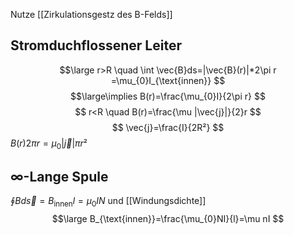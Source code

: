 Nutze [[Zirkulationsgestz des B-Felds]]
## Stromduchflossener Leiter
$$\large
r>R \quad \int \vec{B}ds=|\vec{B}(r)|*2\pi r =\mu_{0}I_{\text{innen}}
$$
$$\large\implies B(r)=\frac{\mu_{0}I}{2\pi r}
$$
$$
r<R \quad B(r)=\frac{\mu |\vec{j}|}{2}r
$$
$$ \vec{j}=\frac{I}{2R²}
$$
$B(r) 2\pi r=\mu_{0}\lvert \vec{j} \rvert\pi r²$
## ∞-Lange Spule
$\oint Bd\vec{s}=B_{\text{innen}}l=\mu_{0}IN$ und [[Windungsdichte]]
$$\large
B_{\text{innen}}=\frac{\mu_{0}NI}{l}=\mu nI
$$